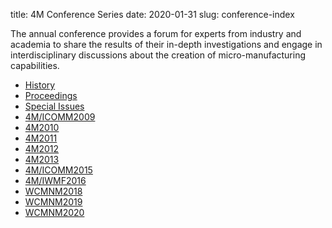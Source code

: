 title:  4M Conference Series
date: 2020-01-31
slug: conference-index

The annual conference provides a forum for experts from industry and academia to share the results of their in-depth investigations and engage in interdisciplinary discussions about the creation of micro-manufacturing capabilities.


<div class=" terms title-terms">
    <ul class="links inline in-links">
        <li><a href="/conference/2012/History_4M_Conference_Series2012/history_4m_conference_series2012.html">History</a></li>
        <li><a href="/content/4M-conference-series/4m-conference-series.html">Proceedings</a></li>
        <li><a href="/content/Special-Issues/Special-Issues.html">Special Issues</a></li>
        <li><a href="/conference/2009/index.html">4M/ICOMM2009</a></li>
        <li><a href="/conference/2010/index.html">4M2010</a></li>
        <li><a href="/conference/2011/index.html">4M2011</a></li>
        <li><a href="/conference/2012/index.html">4M2012</a></li>
        <li><a href="/conference/2013.html">4M2013</a></li>
        <li><a href="/conference/2015.html">4M/ICOMM2015</a></li>
        <li><a href="/conference/2016.html">4M/IWMF2016</a></li>
        <li><a href="/conference/2018.html">WCMNM2018</a></li>
        <li><a href="/conference/WCMNM2019.html">WCMNM2019</a></li>
        <li><a href="/conference/WCMNM2020.html">WCMNM2020</a></li>
    </ul>
</div>